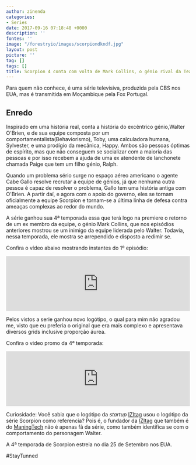 ```yaml
---
author: zinenda
categories:
- Series
date: 2017-09-16 07:18:48 +0000
description: ''
fontes: ''
image: "/forestryio/images/scorpiondkndf.jpg"
layout: post
picture: ''
tag: []
tags: []
title: Scorpion 4 conta com volta de Mark Collins, o génio rival da Team Scorpion
---
```



Para quem não conhece, é uma série televisiva, produzida pela CBS nos EUA, mas é transmitida em Moçambique pela Fox Portugal.

## Enredo

Inspirado em uma história real, conta a história do excêntrico génio,Walter O'Brien, e de sua equipe composta por um comportamentalista(Behaviorismo), Toby, uma calculadora humana, Sylvester, e uma prodígio da mecânica, Happy. Ambos são pessoas óptimas de espírito, mas que não conseguem se socializar com a maioria das pessoas e por isso recebem a ajuda de uma ex atendente de lanchonete chamada Paige que tem um filho génio, Ralph.

Quando um problema sério surge no espaço aéreo americano o agente Cabe Gallo resolve recrutar a equipe de génios, já que nenhuma outra pessoa é capaz de resolver o problema, Gallo tem uma história antiga com O'Brien. A partir daí, e agora com o apoio do governo, eles se tornam oficialmente a equipe Scorpion e tornam-se a última linha de defesa contra ameaças complexas ao redor do mundo.

A série ganhou sua 4ª temporada essa que terá logo na premiere o retorno de um ex membro da equipe, o génio Mark Collins, que nos episódios anteriores mostrou se um inimigo da equipe liderada pelo Walter. Todavia, nessa temporada, ele mostra se arrependido e disposto a redimir se.

Confira o vídeo abaixo mostrando instantes do 1º episódio:

<iframe width="100%" height="auto" src="https://www.youtube.com/embed/Syn42JBSWJM" frameborder="0" allowfullscreen="" async="" preload=""></iframe>

Pelos vistos a serie ganhou novo logótipo, o qual para mim não agradou me, visto que eu preferia o original que era mais complexo e apresentava diversos grids inclusive proporção áurea.

Confira o video promo da 4ª temporada:

<iframe width="100%" height="auto" src="https://www.youtube.com/embed/cG1odpwDxFE" frameborder="0" allowfullscreen="" async="" preload=""></iframe>

Curiosidade: Você sabia que o logótipo da *startup* [IZItag](http://izitag.site) usou o logótipo da série Scorpion como referencia? Pois é, o fundador da [IZItag](http://izitag.site) que também é do [ManingTech](/) não é apenas fã da série, como também identifica se com o comportamento do personagem Walter.

A 4ª temporada de Scorpion estreia no dia 25 de Setembro nos EUA.

#StayTunned